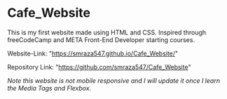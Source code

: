 # Cafe_Website
This is my first website made using HTML and CSS. Inspired through freeCodeCamp and META Front-End Developer starting courses. 

Website-Link: "https://smraza547.github.io/Cafe_Website/"

Repository Link: "https://github.com/smraza547/Cafe_Website"

*Note this website is not mobile responsive and I will update it once I learn the Media Tags and Flexbox.*
